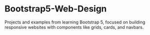 # Bootstrap5-Web-Design
Projects and examples from learning Bootstrap 5, focused on building responsive websites with components like grids, cards, and navbars.
